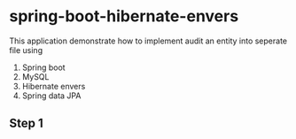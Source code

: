 # spring-boot-hibernate-envers

This application demonstrate how to implement audit an entity into seperate file using 
1. Spring boot
2. MySQL
3. Hibernate envers
4. Spring data JPA

## Step 1
